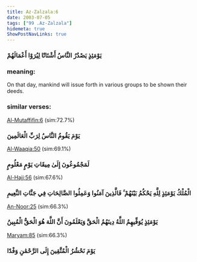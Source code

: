 ```yaml
---
title: Az-Zalzala:6
date: 2003-07-05
tags: ["99 .Az-Zalzala"]
hidemeta: true 
ShowPostNavLinks: true 
---
```

### يَوْمَئِذٍ يَصْدُرُ النَّاسُ أَشْتَاتًا لِيُرَوْا أَعْمَالَهُمْ
### meaning: 
On that day, mankind will issue forth in various groups to be shown their deeds.
### similar verses: 

[Al-Mutaffifin:6](/83/6) (sim:72.7%)

### يَوْمَ يَقُومُ النَّاسُ لِرَبِّ الْعَالَمِينَ

[Al-Waaqia:50](/56/50) (sim:69.1%)

### لَمَجْمُوعُونَ إِلَىٰ مِيقَاتِ يَوْمٍ مَعْلُومٍ

[Al-Hajj:56](/22/56) (sim:67.6%)

### الْمُلْكُ يَوْمَئِذٍ لِلَّهِ يَحْكُمُ بَيْنَهُمْ ۚ فَالَّذِينَ آمَنُوا وَعَمِلُوا الصَّالِحَاتِ فِي جَنَّاتِ النَّعِيمِ

[An-Noor:25](/24/25) (sim:66.3%)

### يَوْمَئِذٍ يُوَفِّيهِمُ اللَّهُ دِينَهُمُ الْحَقَّ وَيَعْلَمُونَ أَنَّ اللَّهَ هُوَ الْحَقُّ الْمُبِينُ

[Maryam:85](/19/85) (sim:66.3%)

### يَوْمَ نَحْشُرُ الْمُتَّقِينَ إِلَى الرَّحْمَٰنِ وَفْدًا
